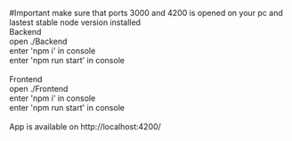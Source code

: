 #Important make sure that ports 3000 and 4200 is opened on your pc and lastest stable node version installed<br>
Backend <br>
open ./Backend <br>
enter 'npm i' in console <br>
enter 'npm run start' in console<br>
<br>
Frontend <br>
open ./Frontend <br>
enter 'npm i' in console <br>
enter 'npm run start' in console<br>
<br>
App is available on http://localhost:4200/
